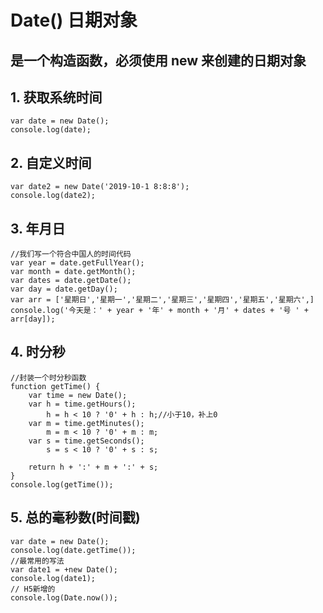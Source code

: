 # Date() 日期对象 

## 是一个构造函数，必须使用 new 来创建的日期对象

## 1. 获取系统时间

```
var date = new Date();
console.log(date);
```

## 2. 自定义时间

```
var date2 = new Date('2019-10-1 8:8:8');
console.log(date2);
```

## 3. 年月日

```
//我们写一个符合中国人的时间代码
var year = date.getFullYear();
var month = date.getMonth();
var dates = date.getDate();
var day = date.getDay();
var arr = ['星期日','星期一','星期二','星期三','星期四','星期五','星期六',]
console.log('今天是：' + year + '年' + month + '月' + dates + '号 ' + arr[day]);

```

## 4. 时分秒

```
//封装一个时分秒函数
function getTime() {
    var time = new Date();
    var h = time.getHours();
        h = h < 10 ? '0' + h : h;//小于10，补上0
    var m = time.getMinutes();
        m = m < 10 ? '0' + m : m;
    var s = time.getSeconds();
        s = s < 10 ? '0' + s : s;

    return h + ':' + m + ':' + s;
}
console.log(getTime());
```

## 5. 总的毫秒数(时间戳)

```
var date = new Date();
console.log(date.getTime());
//最常用的写法
var date1 = +new Date();
console.log(date1);
// H5新增的
console.log(Date.now());
```

